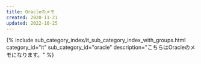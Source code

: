 ```yaml
---
title: Oracleのメモ
created: 2020-11-21
updated: 2022-10-25
---
```

{% include sub_category_index/it_sub_category_index_with_groups.html
    category_id="it"
    sub_category_id="oracle"
    description="こちらはOracleのメモになります。" %}